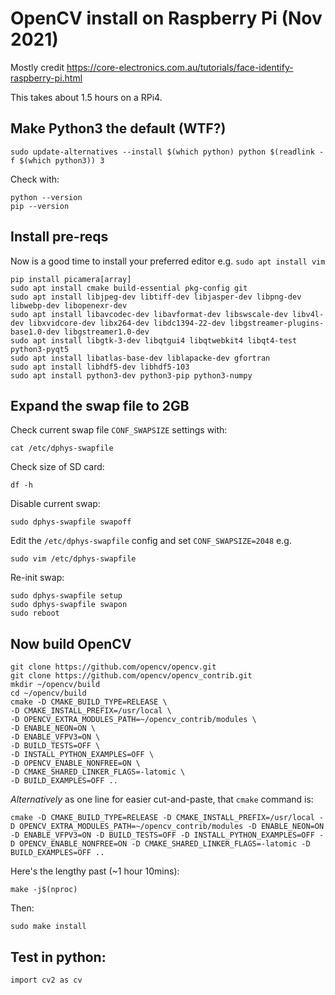 # OpenCV install on Raspberry Pi (Nov 2021)

Mostly credit https://core-electronics.com.au/tutorials/face-identify-raspberry-pi.html

This takes about 1.5 hours on a RPi4.

## Make Python3 the default (WTF?)
```
sudo update-alternatives --install $(which python) python $(readlink -f $(which python3)) 3
```
Check with:
```
python --version
pip --version
```

## Install pre-reqs

Now is a good time to install your preferred editor e.g. `sudo apt install vim`

```
pip install picamera[array]
sudo apt install cmake build-essential pkg-config git
sudo apt install libjpeg-dev libtiff-dev libjasper-dev libpng-dev libwebp-dev libopenexr-dev
sudo apt install libavcodec-dev libavformat-dev libswscale-dev libv4l-dev libxvidcore-dev libx264-dev libdc1394-22-dev libgstreamer-plugins-base1.0-dev libgstreamer1.0-dev
sudo apt install libgtk-3-dev libqtgui4 libqtwebkit4 libqt4-test python3-pyqt5
sudo apt install libatlas-base-dev liblapacke-dev gfortran
sudo apt install libhdf5-dev libhdf5-103
sudo apt install python3-dev python3-pip python3-numpy
```

## Expand the swap file to 2GB

Check current swap file `CONF_SWAPSIZE` settings with:
```
cat /etc/dphys-swapfile
```

Check size of SD card:
```
df -h
```

Disable current swap:
```
sudo dphys-swapfile swapoff
```

Edit the `/etc/dphys-swapfile` config and set `CONF_SWAPSIZE=2048` e.g.
```
sudo vim /etc/dphys-swapfile
```
Re-init swap:
```
sudo dphys-swapfile setup
sudo dphys-swapfile swapon
sudo reboot
```

## Now build OpenCV
```
git clone https://github.com/opencv/opencv.git
git clone https://github.com/opencv/opencv_contrib.git
mkdir ~/opencv/build
cd ~/opencv/build
cmake -D CMAKE_BUILD_TYPE=RELEASE \
-D CMAKE_INSTALL_PREFIX=/usr/local \
-D OPENCV_EXTRA_MODULES_PATH=~/opencv_contrib/modules \
-D ENABLE_NEON=ON \
-D ENABLE_VFPV3=ON \
-D BUILD_TESTS=OFF \
-D INSTALL_PYTHON_EXAMPLES=OFF \
-D OPENCV_ENABLE_NONFREE=ON \
-D CMAKE_SHARED_LINKER_FLAGS=-latomic \
-D BUILD_EXAMPLES=OFF ..
```
*Alternatively* as one line for easier cut-and-paste, that `cmake` command is:
```
cmake -D CMAKE_BUILD_TYPE=RELEASE -D CMAKE_INSTALL_PREFIX=/usr/local -D OPENCV_EXTRA_MODULES_PATH=~/opencv_contrib/modules -D ENABLE_NEON=ON -D ENABLE_VFPV3=ON -D BUILD_TESTS=OFF -D INSTALL_PYTHON_EXAMPLES=OFF -D OPENCV_ENABLE_NONFREE=ON -D CMAKE_SHARED_LINKER_FLAGS=-latomic -D BUILD_EXAMPLES=OFF ..
```
Here's the lengthy past (~1 hour 10mins):
```
make -j$(nproc)
```
Then:
```
sudo make install
```

## Test in python:

```
import cv2 as cv
```
